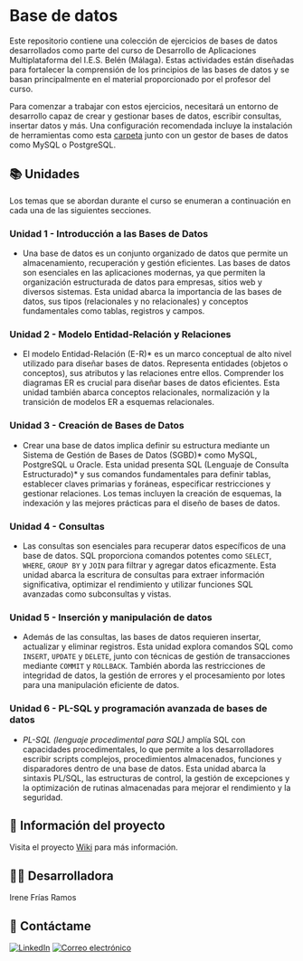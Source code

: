 # Base de datos
Este repositorio contiene una colección de ejercicios de bases de datos desarrollados como parte del curso de Desarrollo de Aplicaciones Multiplataforma del I.E.S. Belén (Málaga). Estas actividades están diseñadas para fortalecer la comprensión de los principios de las bases de datos y se basan principalmente en el material proporcionado por el profesor del curso.

Para comenzar a trabajar con estos ejercicios, necesitará un entorno de desarrollo capaz de crear y gestionar bases de datos, escribir consultas, insertar datos y más. Una configuración recomendada incluye la instalación de herramientas como esta [carpeta](https://github.com/Irene-Frias/Database/tree/main/UNIT%203%20-%20Creaci%C3%B3n%20Base%20de%20Datos/Instalaci%C3%B3n%20de%20servicios%20y%20Clientes%20gr%C3%A1ficos) junto con un gestor de bases de datos como MySQL o PostgreSQL.

## 📚 Unidades
Los temas que se abordan durante el curso se enumeran a continuación en cada una de las siguientes secciones.
### Unidad 1 - Introducción a las Bases de Datos
- Una base de datos es un conjunto organizado de datos que permite un almacenamiento, recuperación y gestión eficientes. Las bases de datos son esenciales en las aplicaciones modernas, ya que permiten la organización estructurada de datos para empresas, sitios web y diversos sistemas. Esta unidad abarca la importancia de las bases de datos, sus tipos (relacionales y no relacionales) y conceptos fundamentales como tablas, registros y campos.

### Unidad 2 - Modelo Entidad-Relación y Relaciones
- El modelo Entidad-Relación (E-R)* es un marco conceptual de alto nivel utilizado para diseñar bases de datos. Representa entidades (objetos o conceptos), sus atributos y las relaciones entre ellos. Comprender los diagramas ER es crucial para diseñar bases de datos eficientes. Esta unidad también abarca conceptos relacionales, normalización y la transición de modelos ER a esquemas relacionales.

### Unidad 3 - Creación de Bases de Datos
- Crear una base de datos implica definir su estructura mediante un Sistema de Gestión de Bases de Datos (SGBD)* como MySQL, PostgreSQL u Oracle. Esta unidad presenta SQL (Lenguaje de Consulta Estructurado)* y sus comandos fundamentales para definir tablas, establecer claves primarias y foráneas, especificar restricciones y gestionar relaciones. Los temas incluyen la creación de esquemas, la indexación y las mejores prácticas para el diseño de bases de datos.

### Unidad 4 - Consultas
- Las consultas son esenciales para recuperar datos específicos de una base de datos. SQL proporciona comandos potentes como `SELECT`, `WHERE`, `GROUP BY` y `JOIN` para filtrar y agregar datos eficazmente. Esta unidad abarca la escritura de consultas para extraer información significativa, optimizar el rendimiento y utilizar funciones SQL avanzadas como subconsultas y vistas.

### Unidad 5 - Inserción y manipulación de datos
- Además de las consultas, las bases de datos requieren insertar, actualizar y eliminar registros. Esta unidad explora comandos SQL como `INSERT`, `UPDATE` y `DELETE`, junto con técnicas de gestión de transacciones mediante `COMMIT` y `ROLLBACK`. También aborda las restricciones de integridad de datos, la gestión de errores y el procesamiento por lotes para una manipulación eficiente de datos.

### Unidad 6 - PL-SQL y programación avanzada de bases de datos
- *PL-SQL (lenguaje procedimental para SQL)* amplía SQL con capacidades procedimentales, lo que permite a los desarrolladores escribir scripts complejos, procedimientos almacenados, funciones y disparadores dentro de una base de datos. Esta unidad abarca la sintaxis PL/SQL, las estructuras de control, la gestión de excepciones y la optimización de rutinas almacenadas para mejorar el rendimiento y la seguridad.

## 📄 Información del proyecto
Visita el proyecto [Wiki](https://github.com/Irene-Frias/1DAM-Cross-Platform-Application-Development/wiki/Inicio-a-Base-de-Datos) para más información.

## 👩‍💻 Desarrolladora
Irene Frías Ramos

## 📱 Contáctame
[![LinkedIn](https://img.shields.io/badge/LinkedIn-0077B5?style=for-the-badge&logo=linkedin&logoColor=white)](https://www.linkedin.com/in/IreneFrías/)
[![Correo electrónico](https://img.shields.io/badge/Email-D14836?style=for-the-badge&logo=gmail&logoColor=white)](mailto:irene15frias@gmail.com)
